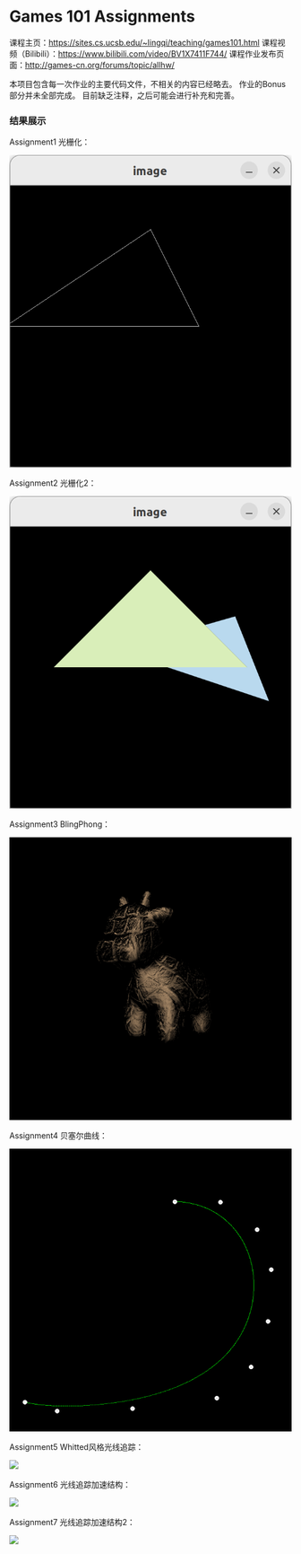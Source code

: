 # Games 101 Assignments
课程主页：https://sites.cs.ucsb.edu/~lingqi/teaching/games101.html
课程视频（Bilibili）：https://www.bilibili.com/video/BV1X7411F744/
课程作业发布页面：http://games-cn.org/forums/topic/allhw/

本项目包含每一次作业的主要代码文件，不相关的内容已经略去。
作业的Bonus部分并未全部完成。
目前缺乏注释，之后可能会进行补充和完善。

### 结果展示
Assignment1 光栅化：

![](IMGS/Assignment1.png)


Assignment2 光栅化2：

![](IMGS/Assignment2.png)


Assignment3 BlingPhong：

![](IMGS/Assignment3.png)


Assignment4 贝塞尔曲线：

![](IMGS/Assignment4.png)


Assignment5 Whitted风格光线追踪：

![](IMGS/Assignment5.ppm)


Assignment6 光线追踪加速结构：

![](IMGS/Assignment6.ppm)

Assignment7 光线追踪加速结构2：

![](IMGS/Assignment7.ppm)

